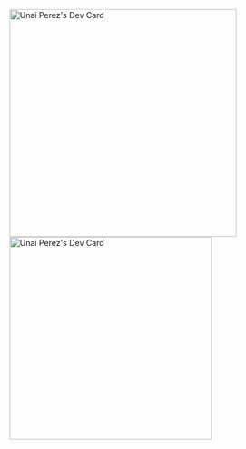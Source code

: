 <a href="https://app.daily.dev/unaip"><img src="https://api.daily.dev/devcards/221f1e7a50374fcbb5cb3cf7f1c4f530.png?r=h8q" width="400" alt="Unai Perez's Dev Card"/></a>
<a href="https://app.daily.dev/unaip"><img src="https://api.daily.dev/devcards/v2/ug4vuorrCHOSiTsyecJdN.png?type=default&r=btr" width="356" alt="Unai Perez's Dev Card"/></a>

